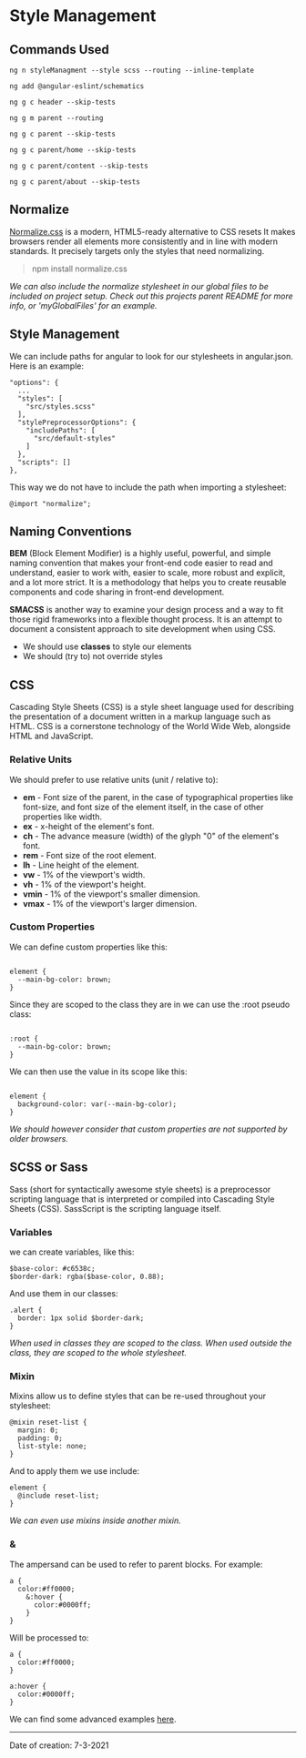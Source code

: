 # Style Management

## Commands Used

```
ng n styleManagment --style scss --routing --inline-template

ng add @angular-eslint/schematics

ng g c header --skip-tests

ng g m parent --routing

ng g c parent --skip-tests

ng g c parent/home --skip-tests

ng g c parent/content --skip-tests

ng g c parent/about --skip-tests
```

## Normalize

[Normalize.css](https://necolas.github.io/normalize.css/) is a modern, HTML5-ready alternative to CSS resets
It makes browsers render all elements more consistently and in line with modern standards. It precisely targets only the styles that need normalizing.

> npm install normalize.css

_We can also include the normalize stylesheet in our global files to be included on project setup. Check out this projects parent README for more info, or 'myGlobalFiles' for an example._

## Style Management

We can include paths for angular to look for our stylesheets in angular.json.
Here is an example:

```
"options": {
  ...
  "styles": [
    "src/styles.scss"
  ],
  "stylePreprocessorOptions": {
    "includePaths": [
      "src/default-styles"
    ]
  },
  "scripts": []
},
```

This way we do not have to include the path when importing a stylesheet:

```
@import "normalize";
```

## Naming Conventions

**BEM** (Block Element Modifier) is a highly useful, powerful, and simple naming convention that makes your front-end code easier to read and understand, easier to work with, easier to scale, more robust and explicit, and a lot more strict. It is a methodology that helps you to create reusable components and code sharing in front-end development.

**SMACSS** is another way to examine your design process and a way to fit those rigid frameworks into a flexible thought process. It is an attempt to document a consistent approach to site development when using CSS.

- We should use **classes** to style our elements
- We should (try to) not override styles

## CSS

Cascading Style Sheets (CSS) is a style sheet language used for describing the presentation of a document written in a markup language such as HTML. CSS is a cornerstone technology of the World Wide Web, alongside HTML and JavaScript.

### Relative Units

We should prefer to use relative units (unit / relative to):

- **em** - Font size of the parent, in the case of typographical properties like font-size, and font size of the element itself, in the case of other properties like width.
- **ex** - x-height of the element's font.
- **ch** - The advance measure (width) of the glyph "0" of the element's font.
- **rem** - Font size of the root element.
- **lh** - Line height of the element.
- **vw** - 1% of the viewport's width.
- **vh** - 1% of the viewport's height.
- **vmin** - 1% of the viewport's smaller dimension.
- **vmax** - 1% of the viewport's larger dimension.

### Custom Properties

We can define custom properties like this:

```

element {
  --main-bg-color: brown;
}

```

Since they are scoped to the class they are in we can use the :root pseudo class:

```

:root {
  --main-bg-color: brown;
}

```

We can then use the value in its scope like this:

```

element {
  background-color: var(--main-bg-color);
}

```

_We should however consider that custom properties are not supported by older browsers._

## SCSS or Sass

Sass (short for syntactically awesome style sheets) is a preprocessor scripting language that is interpreted or compiled into Cascading Style Sheets (CSS). SassScript is the scripting language itself.

### Variables

we can create variables, like this:

```
$base-color: #c6538c;
$border-dark: rgba($base-color, 0.88);
```

And use them in our classes:

```
.alert {
  border: 1px solid $border-dark;
}
```

_When used in classes they are scoped to the class. When used outside the class, they are scoped to the whole stylesheet._

### Mixin

Mixins allow us to define styles that can be re-used throughout your stylesheet:

```
@mixin reset-list {
  margin: 0;
  padding: 0;
  list-style: none;
}
```

And to apply them we use include:

```
element {
  @include reset-list;
}
```

_We can even use mixins inside another mixin._

### &

The ampersand can be used to refer to parent blocks. For example:

```
a {
  color:#ff0000;
    &:hover {
      color:#0000ff;
    }
}
```

Will be processed to:

```
a {
  color:#ff0000;
}

a:hover {
  color:#0000ff;
}
```

We can find some advanced examples [here](https://github.com/pluralsight-styling-angular-apps/demos-v2/tree/module-04-15).

---

Date of creation: 7-3-2021
